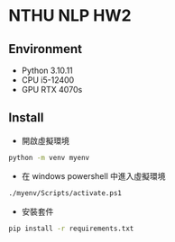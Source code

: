# NTHU NLP HW2

## Environment

- Python 3.10.11
- CPU i5-12400
- GPU RTX 4070s

## Install

- 開啟虛擬環境

```bash
python -m venv myenv
```

- 在 windows powershell 中進入虛擬環境

```bash
./myenv/Scripts/activate.ps1
```

- 安裝套件

```bash
pip install -r requirements.txt
```

